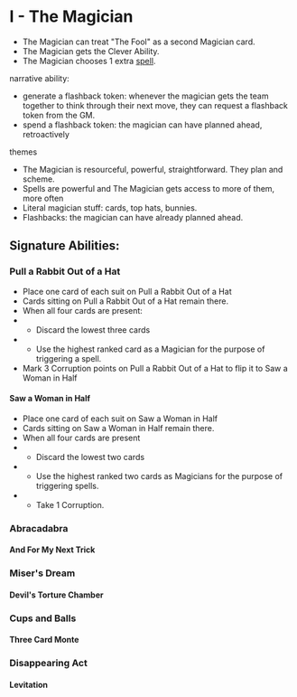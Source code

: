 # I - The Magician

* The Magician can treat "The Fool" as a second Magician card.
* The Magician gets the Clever Ability.
* The Magician chooses 1 extra [spell](../magic.md).

narrative ability:
 - generate a flashback token: whenever the magician gets the team together to think through their next move, they can request a flashback token from the GM.
 - spend a flashback token: the magician can have planned ahead, retroactively

themes
 - The Magician is resourceful, powerful, straightforward. They plan and scheme.
 - Spells are powerful and The Magician gets access to more of them, more often
 - Literal magician stuff: cards, top hats, bunnies.
 - Flashbacks: the magician can have already planned ahead.

## Signature Abilities:

### Pull a Rabbit Out of a Hat
 * Place one card of each suit on Pull a Rabbit Out of a Hat
 * Cards sitting on Pull a Rabbit Out of a Hat remain there.
 * When all four cards are present:
 * * Discard the lowest three cards
 * * Use the highest ranked card as a Magician for the purpose of triggering a spell.
 * Mark 3 Corruption points on Pull a Rabbit Out of a Hat to flip it to Saw a Woman in Half

#### Saw a Woman in Half
 * Place one card of each suit on Saw a Woman in Half
 * Cards sitting on Saw a Woman in Half remain there.
 * When all four cards are present
 * * Discard the lowest two cards
 * * Use the highest ranked two cards as Magicians for the purpose of triggering spells.
 * * Take 1 Corruption.


### Abracadabra

#### And For My Next Trick

### Miser's Dream

#### Devil's Torture Chamber

### Cups and Balls

#### Three Card Monte

### Disappearing Act

#### Levitation
